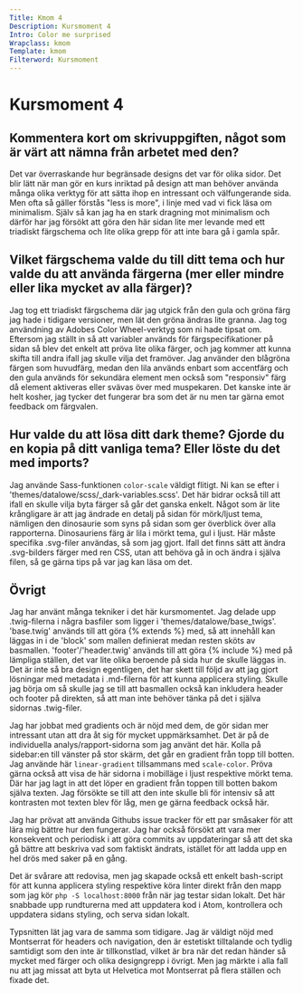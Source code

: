 ```yaml
---
Title: Kmom 4
Description: Kursmoment 4
Intro: Color me surprised
Wrapclass: kmom
Template: kmom
Filterword: Kursmoment
---
```


# Kursmoment 4
## Kommentera kort om skrivuppgiften, något som är värt att nämna från arbetet med den?
Det var överraskande hur begränsade designs det var för olika sidor. Det blir lätt när man gör en kurs inriktad på design att man behöver använda många olika verktyg för att sätta ihop en intressant och välfungerande sida. Men ofta så gäller förstås "less is more", i linje med vad vi fick läsa om minimalism. Själv så kan jag ha en stark dragning mot minimalism och därför har jag försökt att göra den här sidan lite mer levande med ett triadiskt färgschema och lite olika grepp för att inte bara gå i gamla spår.

## Vilket färgschema valde du till ditt tema och hur valde du att använda färgerna (mer eller mindre eller lika mycket av alla färger)?
Jag tog ett triadiskt färgschema där jag utgick från den gula och gröna färg jag hade i tidigare versioner, men lät den gröna ändras lite granna. Jag tog användning av Adobes Color Wheel-verktyg som ni hade tipsat om. Eftersom jag ställt in så att variabler används för färgspecifikationer på sidan så blev det enkelt att pröva lite olika färger, och jag kommer att kunna skifta till andra ifall jag skulle vilja det framöver. Jag använder den blågröna färgen som huvudfärg, medan den lila används enbart som accentfärg och den gula används för sekundära element men också som "responsiv" färg då element aktiveras eller svävas över med muspekaren. Det kanske inte är helt kosher, jag tycker det fungerar bra som det är nu men tar gärna emot feedback om färgvalen.

## Hur valde du att lösa ditt dark theme? Gjorde du en kopia på ditt vanliga tema? Eller löste du det med imports?
Jag använde Sass-funktionen `color-scale` väldigt flitigt. Ni kan se efter i 'themes/datalowe/scss/_dark-variables.scss'. Det här bidrar också till att ifall en skulle vilja byta färger så går det ganska enkelt. Något som är lite krångligare är att jag ändrade en detalj på sidan för mörk/ljust tema, nämligen den dinosaurie som syns på sidan som ger överblick över alla rapporterna. Dinosauriens färg är lila i mörkt tema, gul i ljust. Här måste specifika .svg-filer användas, så som jag gjort. Ifall det finns sätt att ändra .svg-bilders färger med ren CSS, utan att behöva gå in och ändra i själva filen, så ge gärna tips på var jag kan läsa om det.

## Övrigt
Jag har använt många tekniker i det här kursmomentet. Jag delade upp .twig-filerna i några basfiler som ligger i 'themes/datalowe/base_twigs'. 'base.twig' används till att göra {% extends %} med, så att innehåll kan läggas in i de 'block' som mallen definierat medan resten sköts av basmallen. 'footer'/'header.twig' används till att göra {% include %} med på lämpliga ställen, det var lite olika beroende på sida hur de skulle läggas in. Det är inte så bra design egentligen, det har skett till följd av att jag gjort lösningar med metadata i .md-filerna för att kunna applicera styling. Skulle jag börja om så skulle jag se till att basmallen också kan inkludera header och footer på direkten, så att man inte behöver tänka på det i själva sidornas .twig-filer.

Jag har jobbat med gradients och är nöjd med dem, de gör sidan mer intressant utan att dra åt sig för mycket uppmärksamhet. Det är på de individuella analys/rapport-sidorna som jag använt det här. Kolla på sidebar:en till vänster på stor skärm, det går en gradient från topp till botten. Jag använde här `linear-gradient` tillsammans med `scale-color`. Pröva gärna också att visa de här sidorna i mobilläge i ljust respektive mörkt tema. Där har jag lagt in att det löper en gradient från toppen till botten bakom själva texten. Jag försökte se till att den inte skulle bli för intensiv så att kontrasten mot texten blev för låg, men ge gärna feedback också här.

Jag har prövat att använda Githubs issue tracker för ett par småsaker för att lära mig bättre hur den fungerar. Jag har också försökt att vara mer konsekvent och periodisk i att göra commits av uppdateringar så att det ska gå bättre att beskriva vad som faktiskt ändrats, istället för att ladda upp en hel drös med saker på en gång.

Det är svårare att redovisa, men jag skapade också ett enkelt bash-script för att kunna applicera styling respektive köra linter direkt från den mapp som jag kör `php -S localhost:8000` från när jag testar sidan lokalt. Det här snabbade upp rundturerna med att uppdatera kod i Atom, kontrollera och uppdatera sidans styling, och serva sidan lokalt.

Typsnitten lät jag vara de samma som tidigare. Jag är väldigt nöjd med Montserrat för headers och navigation, den är estetiskt tilltalande och tydlig samtidigt som den inte är tillkonstlad, vilket är bra när det redan händer så mycket med färger och olika designgrepp i övrigt. Men jag märkte i alla fall nu att jag missat att byta ut Helvetica mot Montserrat på flera ställen och fixade det.
